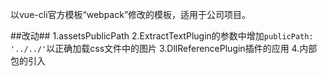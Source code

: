 以vue-cli官方模板“webpack”修改的模板，适用于公司项目。

  ##改动##
1.assetsPublicPath
2.ExtractTextPlugin的参数中增加`publicPath: '../../'`以正确加载css文件中的图片
3.DllReferencePlugin插件的应用
4.内部包的引入
